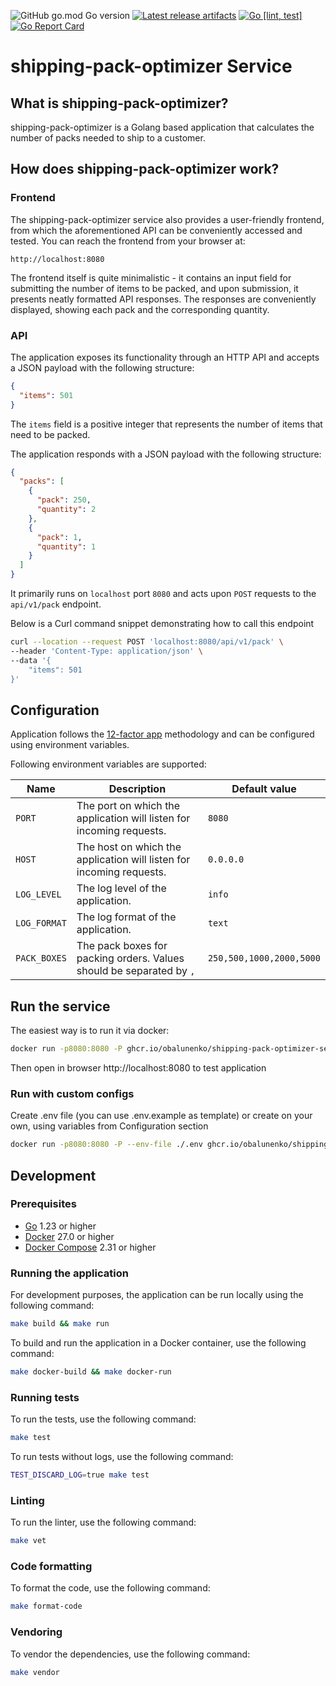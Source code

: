 ![GitHub go.mod Go version](https://img.shields.io/github/go-mod/go-version/obalunenko/shipping-pack-optimizer)
[![Latest release artifacts](https://img.shields.io/github/v/release/obalunenko/shipping-pack-optimizer)](https://github.com/obalunenko/shipping-pack-optimizer/releases/latest)
[![Go [lint, test]](https://github.com/obalunenko/shipping-pack-optimizer/actions/workflows/go.yml/badge.svg)](https://github.com/obalunenko/shipping-pack-optimizer/actions/workflows/go.yml)
[![Go Report Card](https://goreportcard.com/badge/github.com/obalunenko/shipping-pack-optimizer)](https://goreportcard.com/report/github.com/obalunenko/shipping-pack-optimizer)

# shipping-pack-optimizer Service

## What is shipping-pack-optimizer?

shipping-pack-optimizer is a Golang based application that calculates the number of packs needed to ship to a customer.

## How does shipping-pack-optimizer work?

### Frontend
The shipping-pack-optimizer service also provides a user-friendly frontend, from which the aforementioned API can be conveniently accessed and tested. 
You can reach the frontend from your browser at:

`http://localhost:8080`

The frontend itself is quite minimalistic - it contains an input field for submitting the number of items to be packed, 
and upon submission, it presents neatly formatted API responses. 
The responses are conveniently displayed, showing each pack and the corresponding quantity.

### API

The application exposes its functionality through an HTTP API and accepts a JSON payload with the following structure:

```json
{
  "items": 501
}
```

The `items` field is a positive integer that represents the number of items that need to be packed.

The application responds with a JSON payload with the following structure:

```json
{
  "packs": [
    {
      "pack": 250,
      "quantity": 2
    },
    {
      "pack": 1,
      "quantity": 1
    }
  ]
}
```

It primarily runs on `localhost` port `8080` and acts upon `POST` requests to the `api/v1/pack` endpoint.

Below is a Curl command snippet demonstrating how to call this endpoint

```bash
curl --location --request POST 'localhost:8080/api/v1/pack' \
--header 'Content-Type: application/json' \
--data '{
    "items": 501
}'
```

## Configuration

Application follows the [12-factor app](https://12factor.net/) methodology and can be configured using environment variables.

Following environment variables are supported:

| Name         | Description                                                          | Default value            |
|--------------|----------------------------------------------------------------------|--------------------------|
| `PORT`       | The port on which the application will listen for incoming requests. | `8080`                   |
| `HOST`       | The host on which the application will listen for incoming requests. | `0.0.0.0`                |
| `LOG_LEVEL`  | The log level of the application.                                    | `info`                   |
| `LOG_FORMAT` | The log format of the application.                                   | `text`                   |
| `PACK_BOXES` | The pack boxes for packing orders. Values should be separated by `,` | `250,500,1000,2000,5000` |

## Run the service

The easiest way is to run it via docker:

```bash
docker run -p8080:8080 -P ghcr.io/obalunenko/shipping-pack-optimizer-server:latest
```

Then open in browser http://localhost:8080 to test application

### Run with custom configs

Create .env file (you can use .env.example as template) or create on your own, using variables from Configuration section

```bash
docker run -p8080:8080 -P --env-file ./.env ghcr.io/obalunenko/shipping-pack-optimizer-server:latest
```

## Development

### Prerequisites

- [Go](https://golang.org/doc/install) 1.23 or higher
- [Docker](https://docs.docker.com/get-docker/) 27.0 or higher
- [Docker Compose](https://docs.docker.com/compose/install/) 2.31 or higher

### Running the application

For development purposes, the application can be run locally using the following command:

```bash
make build && make run
```

To build and run the application in a Docker container, use the following command:

```bash
make docker-build && make docker-run
```

### Running tests

To run the tests, use the following command:

```bash
make test
```

To run tests without logs, use the following command:

```bash
TEST_DISCARD_LOG=true make test
```

### Linting

To run the linter, use the following command:

```bash
make vet
```

### Code formatting

To format the code, use the following command:

```bash
make format-code
```

### Vendoring

To vendor the dependencies, use the following command:

```bash
make vendor
```
